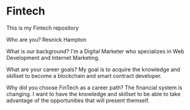 # Fintech
This is my Fintech repository

Who are you? 
Resnick Hampton

What is our background?
I'm a Digital Marketer who specializes in Web Development and Internet Marketing.

What are your career goals?
My goal is to acquire the knowledge and skillset to become a blockchain and smart contract developer.

Why did you choose FinTech as a career path?
The financial system is changing. I want to have the knowledge and skillset to be able to take advantage of the opportunities that will present themself.

